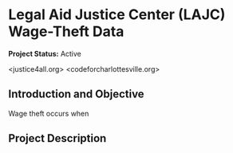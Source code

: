 # Legal Aid Justice Center (LAJC) Wage-Theft Data

**Project Status:** Active

<justice4all.org>
<codeforcharlottesville.org>

## Introduction and Objective
Wage theft occurs when

## Project Description
